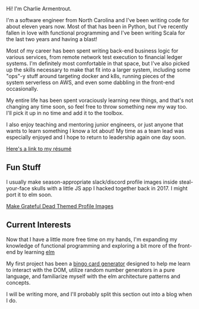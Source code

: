 Hi! I'm Charlie Armentrout.

I'm a software engineer from North Carolina and I've been writing code for about eleven years now. Most of that has been in Python, but I've recently fallen in love with functional programming and I've been writing Scala for the last two years and having a blast!

Most of my career has been spent writing back-end business logic for various services, from remote network test execution to financial ledger systems. I'm definitely most comfortable in that space, but I've also picked up the skills necessary to make that fit into a larger system, including some "ops"-y stuff around targeting docker and k8s, running pieces of the system serverless on AWS, and even some dabbling in the front-end occasionally.

My entire life has been spent voraciously learning new things, and that's not changing any time soon, so feel free to throw something new my way too. I'll pick it up in no time and add it to the toolbox.

I also enjoy teaching and mentoring junior engineers, or just anyone that wants to learn something I know a lot about! My time as a team lead was especially enjoyed and I hope to return to leadership again one day soon.

[Here's a link to my résumé](./resume.pdf)

## Fun Stuff
I usually make season-appropriate slack/discord profile images inside steal-your-face skulls with a little JS app I hacked together back in 2017. I might port it to elm soon.

[Make Grateful Dead Themed Profile Images](./stealy)

## Current Interests
Now that I have a little more free time on my hands, I'm expanding my knowledge of functional programming and exploring a bit more of the front-end by learning [elm](https://elm-lang.org/)

My first project has been a [bingo card generator](https://github.com/LegNBass/bingo) designed to help me learn to interact with the DOM, utilize random number generators in a pure language, and familiarize myself with the elm architecture patterns and concepts.

I will be writing more, and I'll probably split this section out into a blog when I do.